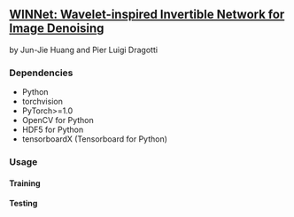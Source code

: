 ## [WINNet: Wavelet-inspired Invertible Network for Image Denoising](https://arxiv.org/pdf/2109.06381.pdf)
by Jun-Jie Huang and Pier Luigi Dragotti

### Dependencies
* Python
* torchvision
* PyTorch>=1.0
* OpenCV for Python
* HDF5 for Python
* tensorboardX (Tensorboard for Python)

### Usage

#### Training

#### Testing


